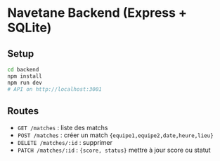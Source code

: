 # Navetane Backend (Express + SQLite)

## Setup
```bash
cd backend
npm install
npm run dev
# API on http://localhost:3001
```

## Routes
- `GET /matches` : liste des matchs
- `POST /matches` : créer un match `{equipe1,equipe2,date,heure,lieu}`
- `DELETE /matches/:id` : supprimer
- `PATCH /matches/:id` : `{score, status}` mettre à jour score ou statut
